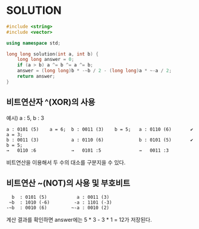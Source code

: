 # SOLUTION

```c++
#include <string>
#include <vector>

using namespace std;

long long solution(int a, int b) {
    long long answer = 0;
    if (a > b) a ^= b ^= a ^= b;
    answer = (long long)b * -~b / 2 - (long long)a * ~-a / 2;
    return answer;
}
```

## 비트연산자 ^(XOR)의 사용
예시) a : 5, b : 3
```terminal
a : 0101 (5)    a = 6;  b : 0011 (3)    b = 5;   a : 0110 (6)       ✔︎ a = 3;
b : 0011 (3)            a : 0110 (6)             b : 0101 (5)       ✔︎ b = 5;
→   0110 :6             →   0101 :5              →   0011 :3
```
비트연산을 이용해서 두 수의 대소를 구분지을 수 있다.
## 비트연산 ~(NOT)의 사용 및 부호비트
```terminal
  b  : 0101 (5)           a : 0011 (3)
 ~b  : 1010 (-6)         -a : 1101 (-3)
-~b  : 0010 (6)         ~-a : 0010 (2)
```
계산 결과를 확인하면 answer에는 5 * 3 - 3 * 1 = 12가 저장된다.
